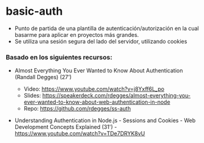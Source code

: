 # basic-auth

- Punto de partida de una plantilla de autenticación/autorización en la cual basarme para aplicar en proyectos más grandes.
- Se utiliza una sesión segura del lado del servidor, utilizando cookies


### Basado en los siguientes recursos:
- Almost Everything You Ever Wanted to Know About Authentication (Randall Degges) (27’)
    - Video: https://www.youtube.com/watch?v=j8Yxff6L_po
    - Slides: https://speakerdeck.com/rdegges/almost-everything-you-ever-wanted-to-know-about-web-authentication-in-node
    - Repo: https://github.com/rdegges/ss-auth

- Understanding Authentication in Node.js - Sessions and Cookies - Web Development Concepts Explained (31') - https://www.youtube.com/watch?v=TDe7DRYK8vU